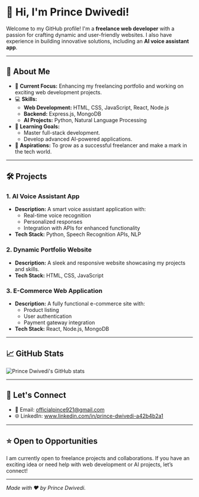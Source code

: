 # 👋 Hi, I'm Prince Dwivedi!

Welcome to my GitHub profile! I'm a **freelance web developer** with a passion for crafting dynamic and user-friendly websites. I also have experience in building innovative solutions, including an **AI voice assistant app**.  

---

## 🌟 About Me

- 🔭 **Current Focus:** Enhancing my freelancing portfolio and working on exciting web development projects.
- 💻 **Skills:**  
  - **Web Development:** HTML, CSS, JavaScript, React, Node.js
  - **Backend:** Express.js, MongoDB
  - **AI Projects:** Python, Natural Language Processing
- 🌱 **Learning Goals:**  
  - Master full-stack development.
  - Develop advanced AI-powered applications.
- 🎯 **Aspirations:** To grow as a successful freelancer and make a mark in the tech world.

---

## 🛠️ Projects

### 1. AI Voice Assistant App
- **Description:** A smart voice assistant application with:
  - Real-time voice recognition
  - Personalized responses
  - Integration with APIs for enhanced functionality
- **Tech Stack:** Python, Speech Recognition APIs, NLP

### 2. Dynamic Portfolio Website
- **Description:** A sleek and responsive website showcasing my projects and skills.
- **Tech Stack:** HTML, CSS, JavaScript

### 3. E-Commerce Web Application
- **Description:** A fully functional e-commerce site with:
  - Product listing
  - User authentication
  - Payment gateway integration
- **Tech Stack:** React, Node.js, MongoDB

---

## 📈 GitHub Stats

![Prince Dwivedi's GitHub stats](https://github-readme-stats.vercel.app/api?username=YourGitHubUsername&show_icons=true&theme=radical)

---

## 🔗 Let's Connect

- 📧 Email: officialpince921@gmail.com
- 🌐 LinkedIn: www.linkedin.com/in/prince-dwivedi-a42b4b2a1


---

## ⭐ Open to Opportunities

I am currently open to freelance projects and collaborations. If you have an exciting idea or need help with web development or AI projects, let’s connect!

---

*Made with ❤️ by Prince Dwivedi.*
